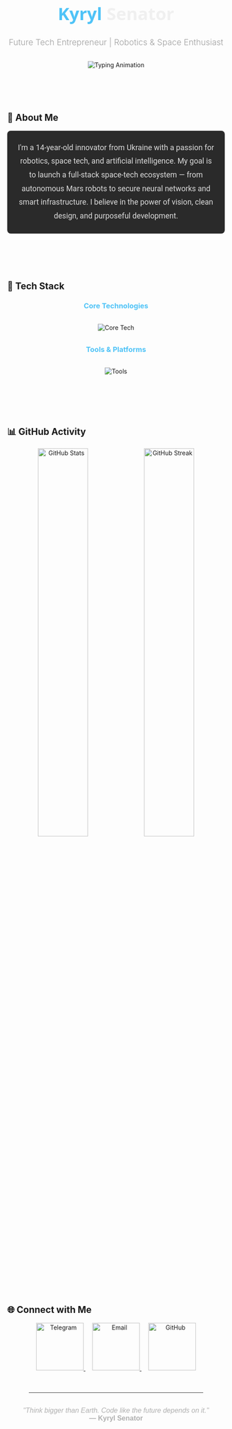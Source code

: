 <link rel="stylesheet" href="https://cdnjs.cloudflare.com/ajax/libs/font-awesome/6.0.0-beta3/css/all.min.css">

<!-- Header Section -->
<h1 align="center" style="font-size: 2.5rem; color: #f0f0f0; font-family: 'Segoe UI', sans-serif; margin-bottom: 1rem;">
  <span style="color: #4fc3f7;">Kyryl</span> Senator
</h1>

<h3 align="center" style="font-size: 1.2rem; color: #a0a0a0; font-weight: 300; margin-bottom: 2rem;">
  Future Tech Entrepreneur | Robotics & Space Enthusiast
</h3>

<!-- Animated Typing Text -->
<p align="center" style="margin-bottom: 2.5rem;">
  <img src="https://readme-typing-svg.demolab.com?font=Fira+Code&size=24&duration=3000&pause=800&color=4fc3f7&center=true&vCenter=true&width=800&lines=Building+robots+for+Mars...;Crafting+AI-powered+security+systems...;Planning+the+next+CosmoEcosystem..." alt="Typing Animation" />
</p>

<div style="height: 2rem;"></div>

## 🌌 About Me

<p style="max-width: 800px; font-family: 'Roboto', sans-serif; font-size: 1.1rem; line-height: 1.8; color: #dcdcdc; margin: 0 auto 3rem auto; text-align: center; padding: 1.5rem; border-radius: 8px; background-color: #2a2a2a;">
  I'm a 14-year-old innovator from Ukraine with a passion for robotics, space tech, and artificial intelligence.  
  My goal is to launch a full-stack space-tech ecosystem — from autonomous Mars robots to secure neural networks  
  and smart infrastructure. I believe in the power of vision, clean design, and purposeful development.
</p>

<div style="height: 2rem;"></div>

## 🚀 Tech Stack

<div align="center" style="margin-bottom: 3rem;">
  <h3 style="color: #4fc3f7; margin-bottom: 1.5rem;">Core Technologies</h3>
  <img src="https://skillicons.dev/icons?i=js,ts,react,next,nodejs,python,pytorch,arduino" alt="Core Tech" style="margin: 0.5rem;"/>

  <h3 style="color: #4fc3f7; margin: 1.5rem 0;">Tools & Platforms</h3>
  <img src="https://skillicons.dev/icons?i=vscode,git,tailwind,figma,vercel,raspberrypi" alt="Tools" style="margin: 0.5rem;"/>
</div>

<div style="height: 2rem;"></div>

## 📊 GitHub Activity

<div align="center" style="margin-bottom: 3rem;">
  <img src="https://github-readme-stats.vercel.app/api?username=kirillcpp777&show_icons=true&hide_border=true&theme=dark&bg_color=1a1a1a&title_color=4fc3f7&icon_color=4fc3f7&custom_title=Development+Activity" width="48%" alt="GitHub Stats"/>
  <img src="https://github-readme-streak-stats.herokuapp.com?user=kirillcpp777&theme=dark&hide_border=true&background=1a1a1a&ring=4fc3f7&fire=4fc3f7&currStreakLabel=4fc3f7" width="48%" alt="GitHub Streak"/>
</div>

<div style="height: 2rem;"></div>

## 🌐 Connect with Me

<div align="center" style="margin-bottom: 3rem;">
  <!-- Telegram -->
  <a href="https://t.me/kyryllsenator" target="_blank" style="margin: 0 0.5rem;">
    <img src="https://img.shields.io/badge/Telegram-2CA5E0?style=for-the-badge&logo=telegram&logoColor=white" alt="Telegram" style="width: 110px;"/>
  </a>
  
  <!-- Email -->
  <a href="mailto:kirillcpp777@gmail.com" target="_blank" style="margin: 0 0.5rem;">
    <img src="https://img.shields.io/badge/Email-D14836?style=for-the-badge&logo=gmail&logoColor=white" alt="Email" style="width: 110px;"/>
  </a>
  
  <!-- GitHub -->
  <a href="https://github.com/kirillcpp777" target="_blank" style="margin: 0 0.5rem;">
    <img src="https://img.shields.io/badge/GitHub-181717?style=for-the-badge&logo=github&logoColor=white" alt="GitHub" style="width: 110px;"/>
  </a>
</div>

<hr style="border: 0; height: 1px; background: #333; margin: 2rem auto; width: 80%;">

<p align="center" style="font-family: 'Arial', sans-serif; font-size: 1rem; color: #b0b0b0;">
  <em>"Think bigger than Earth. Code like the future depends on it."</em><br>
  <strong>— Kyryl Senator</strong>
</p>
